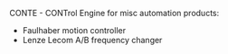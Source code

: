 CONTE - CONTrol Engine for misc automation products:
- Faulhaber motion controller
- Lenze Lecom A/B frequency changer
